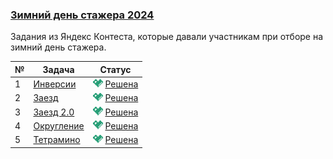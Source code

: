 ### [Зимний день стажера 2024](https://coderun.yandex.ru/selections/winter-intern-2024)
Задания из Яндекс Контеста, которые давали участникам при отборе на зимний день стажера.

| № | Задача                                                                                  | Статус                                                                                         |
|---|-----------------------------------------------------------------------------------------|------------------------------------------------------------------------------------------------|
| 1 | [Инверсии](https://coderun.yandex.ru/selections/winter-intern-2024/problems/inversions) | <img src="../.assets/ic_success.svg" width="16"/> [Решена](../winter-intern-2024/inversions.kt) |
| 2 | [Заезд](https://coderun.yandex.ru/selections/winter-intern-2024/problems/lap)           | <img src="../.assets/ic_success.svg" width="16"/> [Решена](../winter-intern-2024/lap.kt)        |
| 3 | [Заезд 2.0](https://coderun.yandex.ru/selections/winter-intern-2024/problems/lap-2)     | <img src="../.assets/ic_success.svg" width="16"/> [Решена](../winter-intern-2024/lap-2.kt)      |
| 4 | [Округление](https://coderun.yandex.ru/selections/winter-intern-2024/problems/round)    | <img src="../.assets/ic_success.svg" width="16"/> [Решена](../winter-intern-2024/round.kt)      |
| 5 | [Тетрамино](https://coderun.yandex.ru/selections/winter-intern-2024/problems/tetramino) | <img src="../.assets/ic_success.svg" width="16"/> [Решена](../winter-intern-2024/tetramino.kt)  |